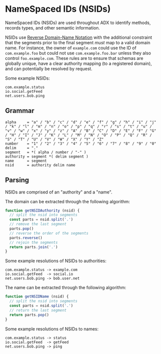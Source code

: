 # NameSpaced IDs (NSIDs)

NameSpaced IDs (NSIDs) are used throughout ADX to identify methods, records types, and other semantic information.

NSIDs use [Reverse Domain-Name Notation](https://en.wikipedia.org/wiki/Reverse_domain_name_notation) with the additional constraint that the segments prior to the final segment *must* map to a valid domain name. For instance, the owner of `example.com` could use the ID of `com.example.foo` but could not use `com.example.foo.bar` unless they also control `foo.example.com`. These rules are to ensure that schemas are globally unique, have a clear authority mapping (to a registered domain), and can potentially be resolved by request.

Some example NSIDs:

```
com.example.status
io.social.getFeed
net.users.bob.ping
```

## Grammar

```
alpha     = "a" / "b" / "c" / "d" / "e" / "f" / "g" / "h" / "i" / "j" / "k" / "l" / "m" / "n" / "o" / "p" / "q" / "r" / "s" / "t" / "u" / "v" / "w" / "x" / "y" / "z" / "A" / "B" / "C" / "D" / "E" / "F" / "G" / "H" / "I" / "J" / "K" / "L" / "M" / "N" / "O" / "P" / "Q" / "R" / "S" / "T" / "U" / "V" / "W" / "X" / "Y" / "Z"
number    = "1" / "2" / "3" / "4" / "5" / "6" / "7" / "8" / "9" / "0"
delim     = "."
segment   = *( alpha / number / "-" )
authority = segment *( delim segment )
name      = segment
nsid      = authority delim name
```

## Parsing

NSIDs are comprised of an "authority" and a "name".

The domain can be extracted through the following algorithm:

```js
function getNSIDAuthority (nsid) {
  // split the nsid into segments
  const parts = nsid.split('.')
  // remove the last segment
  parts.pop()
  // reverse the order of the segments
  parts.reverse()
  // rejoin the segments
  return parts.join('.')
}
```

Some example resolutions of NSIDs to authorities:

```
com.example.status -> example.com
io.social.getFeed  -> social.io
net.users.bob.ping -> bob.user.net
```

The name can be extracted through the following algorithm:

```js
function getNSIDName (nsid) {
  // split the nsid into segments
  const parts = nsid.split('.')
  // return the last segment
  return parts.pop()
}
```

Some example resolutions of NSIDs to names:

```
com.example.status -> status
io.social.getFeed  -> getFeed
net.users.bob.ping -> ping
```